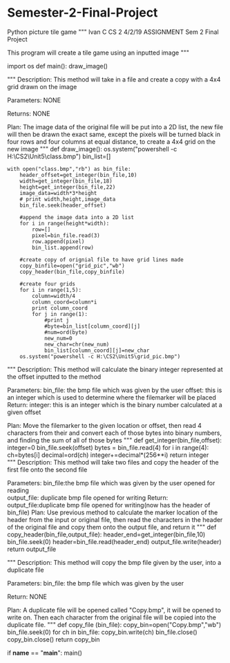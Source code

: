 # Semester-2-Final-Project
Python picture tile game
"""
Ivan C
CS 2
4/2/19
ASSIGNMENT Sem 2 Final Project

This program will create a tile game using an inputted image
"""


import os
def main():
    draw_image()
    
    

"""
Description: This method will take in a file and create a copy with a 4x4 grid
drawn on the image

Parameters:
    NONE

Returns:
    NONE

Plan:
    The image data of the original file will be put into a 2D list, the new file
    will then be drawn the exact same, except the pixels will be turned black in
    four rows and four columns at equal distance, to create a 4x4 grid on the new
    image
"""
def draw_image():
    os.system("powershell -c H:\CS2\Unit5\class.bmp")
    bin_list=[]
    
    with open("class.bmp","rb") as bin_file:
        header_offset=get_integer(bin_file,10)
        width=get_integer(bin_file,18)
        height=get_integer(bin_file,22)
        image_data=width*3*height
        # print width,height,image_data
        bin_file.seek(header_offset)
        
        #append the image data into a 2D list
        for i in range(height*width):
            row=[]
            pixel=bin_file.read(3)
            row.append(pixel)
            bin_list.append(row)
            
        #create copy of orignial file to have grid lines made
        copy_binfile=open("grid_pic","wb")
        copy_header(bin_file,copy_binfile)
        
        #create four grids 
        for i in range(1,5):
            column=width/4
            column_coord=column*i
            print column_coord
            for j in range(1):
                #print j
                #byte=bin_list[column_coord][j]
                #num=ord(byte)
                new_num=0
                new_char=chr(new_num)
                bin_list[column_coord][j]=new_char
        os.system("powershell -c H:\CS2\Unit5\grid_pic.bmp")
""" 
Description:
This method will calculate the binary integer represented at the offset inputted
to the method

Parameters:
    bin_file: the bmp file which was given by the user
    offset:  this is an integer which is used to determine where the filemarker
    will be placed
Return:
    integer: this is an integer which is the binary number calculated at a given
    offset

Plan:
Move the filemarker to the given location or offset, then read 4 characters from
their and convert each of those bytes into binary numbers, and finding the sum
of all of those bytes
"""
def get_integer(bin_file,offset):
    integer=0
    bin_file.seek(offset)
    bytes = bin_file.read(4)
    for i in range(4):
        ch=bytes[i]
        decimal=ord(ch)
        integer+=decimal*(256**i)
    return integer        
"""
Description:
This method will take two files and copy the header of the first file onto
the second file

Parameters:
    bin_file:the bmp file which was given by the user opened for reading   
    output_file: duplicate bmp file opened for writing
Return:
    output_file:duplicate bmp file opened for writing(now has the header of
    bin_file)
Plan:
Use previous method to calculate the marker location of the header from the
input or original file, then read the characters in the header of the original
file and copy them onto the output file, and return it
"""
def copy_header(bin_file,output_file):
    header_end=get_integer(bin_file,10)
    bin_file.seek(0)
    header=bin_file.read(header_end)
    output_file.write(header)
    return output_file

"""
Description:
This method will copy the bmp file given by the user, into a
duplicate file

Parameters:
    bin_file: the bmp file which was given by the user
    
Return: NONE

Plan:
A duplicate file will be opened called "Copy.bmp", it will be opened to
write on. Then each character from the original file will be copied into the
duplicate file.
"""
def copy_file (bin_file):
    copy_bin=open("Copy.bmp","wb")
    bin_file.seek(0)
    for ch in bin_file:
        copy_bin.write(ch)
    bin_file.close()
    copy_bin.close()
    return copy_bin

if __name__ == "__main__":
    main()

